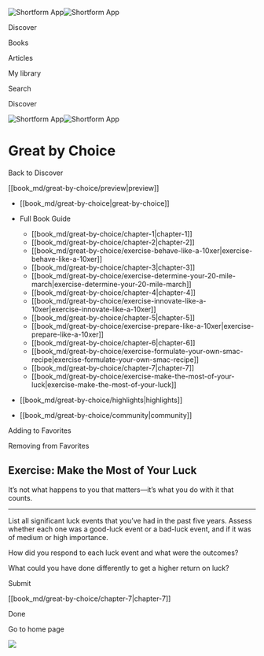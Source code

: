 ![Shortform App](/img/logo.36a2399e.svg)![Shortform App](/img/logo-dark.70c1b072.svg)

Discover

Books

Articles

My library

Search

Discover

![Shortform App](/img/logo.36a2399e.svg)![Shortform App](/img/logo-dark.70c1b072.svg)

# Great by Choice

Back to Discover

[[book_md/great-by-choice/preview|preview]]

  * [[book_md/great-by-choice|great-by-choice]]
  * Full Book Guide

    * [[book_md/great-by-choice/chapter-1|chapter-1]]
    * [[book_md/great-by-choice/chapter-2|chapter-2]]
    * [[book_md/great-by-choice/exercise-behave-like-a-10xer|exercise-behave-like-a-10xer]]
    * [[book_md/great-by-choice/chapter-3|chapter-3]]
    * [[book_md/great-by-choice/exercise-determine-your-20-mile-march|exercise-determine-your-20-mile-march]]
    * [[book_md/great-by-choice/chapter-4|chapter-4]]
    * [[book_md/great-by-choice/exercise-innovate-like-a-10xer|exercise-innovate-like-a-10xer]]
    * [[book_md/great-by-choice/chapter-5|chapter-5]]
    * [[book_md/great-by-choice/exercise-prepare-like-a-10xer|exercise-prepare-like-a-10xer]]
    * [[book_md/great-by-choice/chapter-6|chapter-6]]
    * [[book_md/great-by-choice/exercise-formulate-your-own-smac-recipe|exercise-formulate-your-own-smac-recipe]]
    * [[book_md/great-by-choice/chapter-7|chapter-7]]
    * [[book_md/great-by-choice/exercise-make-the-most-of-your-luck|exercise-make-the-most-of-your-luck]]
  * [[book_md/great-by-choice/highlights|highlights]]
  * [[book_md/great-by-choice/community|community]]



Adding to Favorites 

Removing from Favorites 

## Exercise: Make the Most of Your Luck

It’s not what happens to you that matters—it’s what you do with it that counts.

* * *

List all significant luck events that you’ve had in the past five years. Assess whether each one was a good-luck event or a bad-luck event, and if it was of medium or high importance.

How did you respond to each luck event and what were the outcomes?

What could you have done differently to get a higher return on luck?

Submit 

[[book_md/great-by-choice/chapter-7|chapter-7]]

Done

Go to home page 

![](https://bat.bing.com/action/0?ti=56018282&Ver=2&mid=a22879ab-a60a-422c-a639-79ac6b2240e8&sid=49fff5b0636c11eeb9c611038afc8668&vid=4a005010636c11ee80c703d4c4a7acd5&vids=0&msclkid=N&pi=0&lg=en-US&sw=800&sh=600&sc=24&nwd=1&tl=Shortform%20%7C%20Book&p=https%3A%2F%2Fwww.shortform.com%2Fapp%2Fbook%2Fgreat-by-choice%2Fexercise-make-the-most-of-your-luck&r=&lt=398&evt=pageLoad&sv=1&rn=882209)
